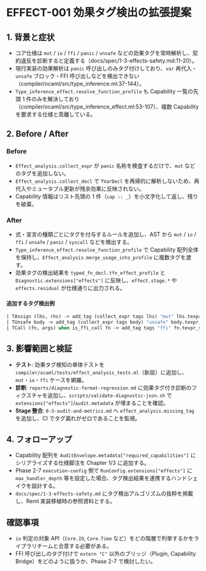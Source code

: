 # EFFECT-001 効果タグ検出の拡張提案

## 1. 背景と症状
- コア仕様は `mut` / `io` / `ffi` / `panic` / `unsafe` などの効果タグを常時解析し、契約違反を診断すると定義する（docs/spec/1-3-effects-safety.md:11-20）。  
- 現行実装の効果解析は `panic` 呼び出しのみタグ付けしており、`var` 再代入・`unsafe` ブロック・FFI 呼び出しなどを検出できない（compiler/ocaml/src/type_inference.ml:37-144）。  
- `Type_inference_effect.resolve_function_profile` も Capability 一覧の先頭 1 件のみを解決しており（compiler/ocaml/src/type_inference_effect.ml:53-107）、複数 Capability を要求する仕様と乖離している。

## 2. Before / After
### Before
- `Effect_analysis.collect_expr` が `panic` 名称を検査するだけで、`mut` などのタグを追加しない。  
- `Effect_analysis.collect_decl` で `TVarDecl` を再帰的に解析しないため、再代入やミュータブル更新が残余効果に反映されない。  
- Capability 情報はリスト先頭の 1 件（`cap :: _`）を小文字化して返し、残りを破棄。

### After
- 式・宣言の種類ごとにタグを付与するルールを追加し、AST から `mut` / `io` / `ffi` / `unsafe` / `panic` / `syscall` などを検出する。  
- `Type_inference_effect.resolve_function_profile` で Capability 配列全体を保持し、`Effect_analysis.merge_usage_into_profile` に複数タグを渡す。  
- 効果タグの検出結果を `typed_fn_decl.tfn_effect_profile` と `Diagnostic.extensions["effects"]` に反映し、`effect.stage.*` や `effects.residual` が仕様通りに出力される。

#### 追加するタグ検出例
```ocaml
| TAssign (lhs, rhs) -> add_tag (collect_expr tags lhs) "mut" lhs.texpr_span
| TUnsafe body -> add_tag (collect_expr tags body) "unsafe" body.texpr_span
| TCall (fn, args) when is_ffi_call fn -> add_tag tags "ffi" fn.texpr_span
```

## 3. 影響範囲と検証
- **テスト**: 効果タグ検知の単体テストを `compiler/ocaml/tests/effect_analysis_tests.ml`（新設）に追加し、`mut`・`io`・`ffi` ケースを網羅。  
- **診断**: `reports/diagnostic-format-regression.md` に効果タグ付き診断のフィクスチャを追加し、`scripts/validate-diagnostic-json.sh` で `extensions["effects"]`/`audit.metadata` が埋まることを確認。  
- **Stage 整合**: `0-3-audit-and-metrics.md` へ `effect_analysis.missing_tag` を追加し、CI でタグ漏れがゼロであることを監視。

## 4. フォローアップ
- Capability 配列を `AuditEnvelope.metadata["required_capabilities"]` にシリアライズする仕様脚注を Chapter 1/3 に追加する。  
- Phase 2-7 `execution-config` 側で `RunConfig.extensions["effects"]` に `max_handler_depth` 等を設定した場合、タグ検出結果を連携するハンドシェイクを設計する。  
- `docs/spec/1-3-effects-safety.md` にタグ検出アルゴリズムの抜粋を掲載し、Reml 実装移植時の参照資料とする。

## 確認事項
- `io` 判定の対象 API（`Core.IO`, `Core.Time` など）をどの階層で列挙するかをライブラリチームと合意する必要がある。  
- FFI 呼び出しのタグ付けで `extern "C"` 以外のブリッジ（Plugin, Capability Bridge）をどのように扱うか、Phase 2-7 で検討したい。

